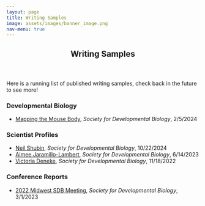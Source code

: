 ```yaml
---
layout: page
title: Writing Samples
image: assets/images/banner_image.png
nav-menu: true
---
```


<!-- Main -->
<div id="main" class="alt">

<!-- One -->
<section id="one">
	 <div class="inner">
		<header class="major">
			<h1>Writing Samples</h1>
		</header>
    <p>Here is a running list of published writing samples, check back in the future to see more!</p>

<div class="row">
	<div class="12u 12u$(small)">
		<h3>Developmental Biology</h3>
<ul>
	<li> <a href="https://www.sdbonline.org/resource?ResourceID=4324"> Mapping the Mouse Body</a>, <i>Society for Developmental Biology</i>, 2/5/2024</li>

</ul>	

<div class="row">
	<div class="12u 12u$(small)">
			<h3>Scientist Profiles</h3>
<ul>
		<li> <a href="https://www.sdbonline.org/resource?ResourceID=4377"> Neil Shubin</a>, <i>Society for Developmental Biology</i>, 10/22/2024</li>
  		<li> <a href="https://www.sdbonline.org/resource?ResourceID=4206"> Aimee Jaramillo-Lambert</a>, <i>Society for Developmental Biology</i>, 6/14/2023</li>
    		<li> <a href="https://www.sdbonline.org/resource?ResourceID=4206"> Victoria Deneke</a>, <i>Society for Developmental Biology</i>, 11/18/2022</li>

</ul>

<div class="row">
	<div class="12u 12u$(small)">
			<h3>Conference Reports</h3>
<ul>
		<li> <a href="https://www.sdbonline.org/resource?ResourceID=4167"> 2022 Midwest SDB Meeting</a>, <i>Society for Developmental Biology</i>, 3/1/2023</li>

</ul>	


